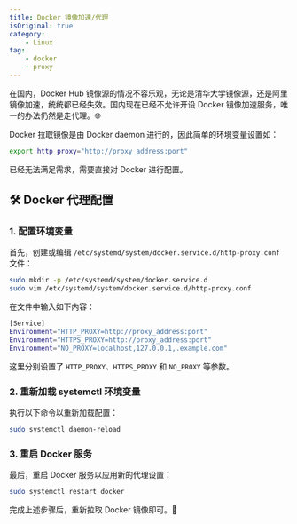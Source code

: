 ```yaml
---
title: Docker 镜像加速/代理
isOriginal: true
category:
    - Linux
tag:
    - docker
    - proxy
---
```


在国内，Docker Hub 镜像源的情况不容乐观，无论是清华大学镜像源，还是阿里镜像加速，统统都已经失效。国内现在已经不允许开设 Docker 镜像加速服务，唯一的办法仍然是走代理。🌐

Docker 拉取镜像是由 Docker daemon 进行的，因此简单的环境变量设置如：

```bash
export http_proxy="http://proxy_address:port"
```

已经无法满足需求，需要直接对 Docker 进行配置。

## 🛠️ Docker 代理配置

### 1. 配置环境变量

首先，创建或编辑 `/etc/systemd/system/docker.service.d/http-proxy.conf` 文件：

```bash
sudo mkdir -p /etc/systemd/system/docker.service.d
sudo vim /etc/systemd/system/docker.service.d/http-proxy.conf
```

在文件中输入如下内容：

```bash
[Service]
Environment="HTTP_PROXY=http://proxy_address:port"
Environment="HTTPS_PROXY=http://proxy_address:port"
Environment="NO_PROXY=localhost,127.0.0.1,.example.com"
```

这里分别设置了 `HTTP_PROXY`、`HTTPS_PROXY` 和 `NO_PROXY` 等参数。

### 2. 重新加载 systemctl 环境变量

执行以下命令以重新加载配置：

```bash
sudo systemctl daemon-reload
```

### 3. 重启 Docker 服务

最后，重启 Docker 服务以应用新的代理设置：

```bash
sudo systemctl restart docker
```

完成上述步骤后，重新拉取 Docker 镜像即可。🚀